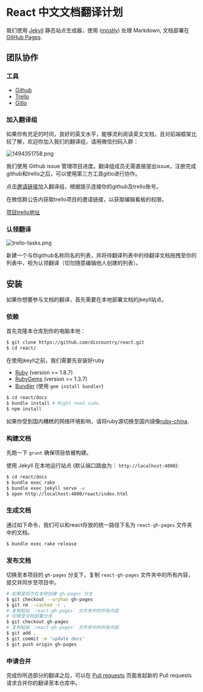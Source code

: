 # React 中文文档翻译计划

我们使用 [Jekyll](http://jekyllrb.com/) 静态站点生成器，使用 ([mostly](http://zpao.com/posts/adding-line-highlights-to-markdown-code-fences/)) 处理 Markdown, 文档部署在 [GitHub Pages](http://pages.github.com/).

## 团队协作

### 工具

* [Github](https://github.com)
* [Trello](https://trello.com)
* [Gitlo](http://gitlo.co)

### 加入翻译组

如果你有充足的时间，良好的英文水平，能够流利阅读英文文档，且对前端框架比较了解，欢迎你加入我们的翻译组，请用微信扫码入群：

![1494351758.png](https://ooo.0o0.ooo/2017/05/10/5911ffa548fc1.png)

我们使用 Github issue 管理项目进度。翻译组成员无需直接提出issue，注册完成github和trello之后，可以使用第三方工具gitlo进行协作。

点击[邀请链接](http://gitlo.co/invite/github/discountry/discountry/react)加入翻译组，根据提示连接你的github及trello账号。

在微信群公告内获取trello项目的邀请链接，以获取编辑看板的权限。

[项目trello地址](https://trello.com/b/JD2S3HeP/react-docs-cn)

### 认领翻译

![trello-tasks.png](https://ooo.0o0.ooo/2017/05/10/5911faefad615.png)

新建一个与你github名称同名的列表，并将待翻译列表中的待翻译文档拖拽至你的列表中，视为认领翻译（切勿随意编辑他人创建的列表）。

## 安装

如果你想要参与文档的翻译，首先需要在本地部署文档的jkeyll站点。

### 依赖

首先克隆本仓库到你的电脑本地：

```sh
$ git clone https://github.com/discountry/react.git
$ cd react/
```

在使用jkeyll之前，我们需要先安装好ruby

 - [Ruby](http://www.ruby-lang.org/) (version >= 1.8.7)
 - [RubyGems](http://rubygems.org/) (version >= 1.3.7)
 - [Bundler](http://gembundler.com/) (使用 `gem install bundler`)


```sh
$ cd react/docs
$ bundle install # Might need sudo.
$ npm install
```

如果你受到国内糟糕的网络环境影响，请将ruby源切换至国内镜像[ruby-china](http://gems.ruby-china.org/).

### 构建文档

先跑一下 `grunt` 确保项目依被构建。

使用 Jekyll 在本地运行站点 (默认端口路由为： `http://localhost:4000`):

```sh
$ cd react/docs
$ bundle exec rake
$ bundle exec jekyll serve -w
$ open http://localhost:4000/react/index.html
```

### 生成文档

通过如下命令，我们可以和react存放的统一路径下名为 `react-gh-pages` 文件夹中的文档。

```sh
$ bundle exec rake release
```

### 发布文档

切换至本项目的 `gh-pages` 分支下，复制 `react-gh-pages` 文件夹中的所有内容，提交并同步至项目中。

```sh
# 如果是初次在本地创建 gh-pages 分支
$ git checkout --orphan gh-pages
$ git rm --cached -r .
# 复制粘贴 `react-gh-pages` 文件夹中的所有内容
# 切换至文档部署分支
$ git checkout gh-pages
# 复制粘贴 `react-gh-pages` 文件夹中的所有内容
$ git add .
$ git commit -m 'update docs'
$ git push origin gh-pages
```

### 申请合并

完成你所选部分的翻译之后，可以在 [Pull requests](https://github.com/discountry/react/pulls) 页面发起新的 Pull requests 请求合并你的翻译至本仓库中。
